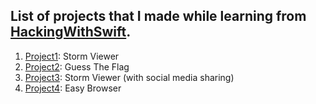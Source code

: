 ## List of projects that I made while learning from [HackingWithSwift](https://hackingwithswift.com/read).

1. [Project1](/Project1): Storm Viewer
2. [Project2](/Project2): Guess The Flag
3. [Project3](/Project3): Storm Viewer (with social media sharing)
4. [Project4](/Project4): Easy Browser
